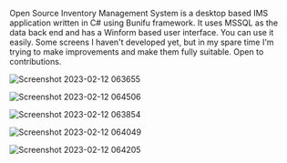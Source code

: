 Open Source Inventory Management System is a desktop based IMS application written in C# using Bunifu framework. It uses MSSQL as the data back end and has a Winform based user interface.
You can use it easily. Some screens I haven't developed yet, but in my spare time I'm trying to make improvements and make them fully suitable. 
Open to contributions.


![Screenshot 2023-02-12 063655](https://user-images.githubusercontent.com/110401680/218290588-209b7598-c5f3-4446-bdc5-ed0470a71e42.png)

![Screenshot 2023-02-12 064506](https://user-images.githubusercontent.com/110401680/218290594-b658125f-6170-46d8-a177-93619acfd710.png)

![Screenshot 2023-02-12 063854](https://user-images.githubusercontent.com/110401680/218290599-d8477697-b363-432d-a92f-e973edcea449.png)

![Screenshot 2023-02-12 064049](https://user-images.githubusercontent.com/110401680/218290600-10adb9d4-28ec-417b-be47-205de5ccc626.png)

![Screenshot 2023-02-12 064205](https://user-images.githubusercontent.com/110401680/218290607-522a6238-f6c5-4188-ac0b-6cb16ca6f564.png)
